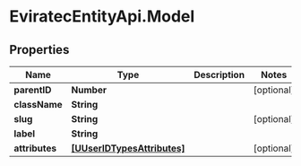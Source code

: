 # EviratecEntityApi.Model

## Properties
Name | Type | Description | Notes
------------ | ------------- | ------------- | -------------
**parentID** | **Number** |  | [optional] 
**className** | **String** |  | 
**slug** | **String** |  | [optional] 
**label** | **String** |  | 
**attributes** | [**[UUserIDTypesAttributes]**](UUserIDTypesAttributes.md) |  | [optional] 


